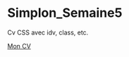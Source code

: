 # Simplon_Semaine5
<p>Cv CSS avec idv, class, etc.</p>
<a href="https://cdn.rawgit.com/AnoukG/Simplon_Semaine5/56ed4e0d/index.html" target="_new">Mon CV</a>
